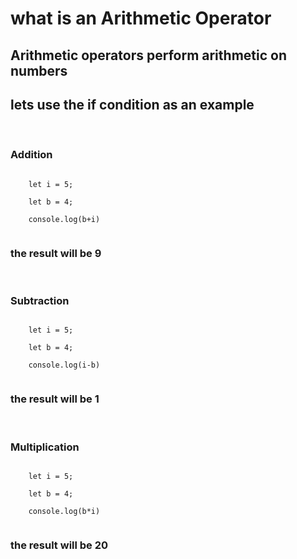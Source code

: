<h1>what is an Arithmetic Operator</h1>
<h2>Arithmetic operators perform arithmetic on numbers </h2>
<h2>lets use the if condition as an example</h2>
<br>
<h3>Addition</h3>
<code>
    let i = 5;<br>
    let b = 4; <br>
    console.log(b+i)<br>
</code>
<h3>the result will be 9</h3>
<br>
<h3>Subtraction</h3>
<code>  
    let i = 5;<br>
    let b = 4; <br>
    console.log(i-b)<br>
</code>
<h3>the result will be 1</h3> <br>

<h3>Multiplication</h3>

<code>
    let i = 5;<br>
    let b = 4; <br>
    console.log(b*i)<br> 
</code>
<h3>the result will be 20</h3>
